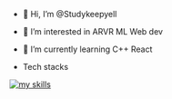 - 👋 Hi, I’m @Studykeepyell
- 👀 I’m interested in ARVR ML Web dev
- 🌱 I’m currently learning C++ React

- Tech stacks

  
[![my skills](https://skillicons.dev/icons?i=js,html,css,electron,docker,express,java,mongodb,nginx,nodejs,npm,py,react,ts,webpack)](https://skillicons.dev)
<!---
Studykeepyell/Studykeepyell is a ✨ special ✨ repository because its `README.md` (this file) appears on your GitHub profile.
You can click the Preview link to take a look at your changes.
--->
